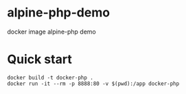 # alpine-php-demo
docker image alpine-php demo

# Quick start
```
docker build -t docker-php .
docker run -it --rm -p 8888:80 -v $(pwd):/app docker-php
```